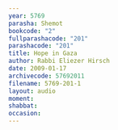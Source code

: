 ```yaml
---
year: 5769
parasha: Shemot
bookcode: "2"
fullparashacode: "201"
parashacode: "201"
title: Hope in Gaza
author: Rabbi Eliezer Hirsch
date: 2009-01-17
archivecode: 57692011
filename: 5769-201-1
layout: audio
moment: 
shabbat: 
occasion: 
---
```

